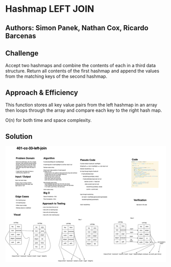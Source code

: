 # Hashmap LEFT JOIN

## Authors: Simon Panek, Nathan Cox, Ricardo Barcenas

## Challenge

Accept two hashmaps and combine the contents of each in a third data structure. Return all contents of the first hashmap and append the values from the matching keys of the second hashmap.

## Approach & Efficiency

This function stores all key value pairs from the left hashmap in an array then loops through the array and compare each key to the right hash map.

O(n) for both time and space complexity.

## Solution

![Whiteboard](../../assets/code-challenge33.png)
